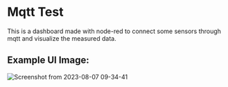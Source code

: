 Mqtt Test
=========

This is a dashboard made with node-red to connect some sensors through mqtt and visualize the measured data.

## Example UI Image:
![Screenshot from 2023-08-07 09-34-41](https://github.com/omercahit/mqtt_dashboard/assets/35147835/38ded971-f72f-4f1e-aafd-1f5fbf57a55b)
